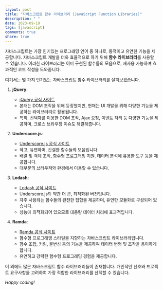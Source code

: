 ```yaml
---
layout: post
title: "자바스크립트 함수 라이브러리 (JavaScript Function Libraries)"
description: " "
date: 2023-09-10
tags: [javascript]
comments: true
share: true
---
```


자바스크립트는 가장 인기있는 프로그래밍 언어 중 하나로, 동적이고 유연한 기능을 제공합니다. 자바스크립트 개발을 더욱 효율적으로 하기 위해 **함수 라이브러리**를 사용할 수 있습니다. 이러한 라이브러리는 이미 구현된 함수들의 모음으로, 재사용 가능하며 효과적인 코드 작성을 도와줍니다.

여기서는 몇 가지 인기있는 자바스크립트 함수 라이브러리를 살펴보겠습니다.

1. **jQuery**: 
   - [jQuery 공식 사이트](https://jquery.com)
   - 본래는 DOM 조작을 위해 등장했지만, 현재는 UI 개발을 위해 다양한 기능을 제공하는 라이브러리로 활용됩니다.
   - 특히, 선택자를 이용한 DOM 조작, Ajax 요청, 이벤트 처리 등 다양한 기능을 제공하며, 크로스 브라우징 이슈도 해결해줍니다.

2. **Underscore.js**: 
   - [Underscore.js 공식 사이트](https://underscorejs.org)
   - 작고, 유연하며, 간결한 함수들의 모음입니다.
   - 배열 및 객체 조작, 함수형 프로그래밍 지원, 데이터 분석에 유용한 도구 등을 제공합니다. 
   - 대부분의 브라우저와 환경에서 이용할 수 있습니다.

3. **Lodash**: 
   - [Lodash 공식 사이트](https://lodash.com)
   - Underscore.js의 약간 더 큰, 최적화된 버전입니다.
   - 자주 사용되는 함수들의 완전한 집합을 제공하며, 유연한 모듈화로 구성되어 있습니다.
   - 성능에 최적화되어 있으므로 대용량 데이터 처리에 효과적입니다.

4. **Ramda**: 
   - [Ramda 공식 사이트](https://ramdajs.com)
   - 함수형 프로그래밍 스타일을 지향하는 자바스크립트 라이브러리입니다.
   - 함수 조합, 커링, 불변성 등의 기능을 제공하여 데이터 변형 및 조작을 용이하게 합니다.
   - 유연하고 강력한 함수형 프로그래밍 경험을 제공합니다.

이 외에도 많은 자바스크립트 함수 라이브러리들이 존재합니다. 개인적인 선호와 프로젝트 요구사항을 고려하여 가장 적합한 라이브러리를 선택할 수 있습니다.

*Happy coding!*